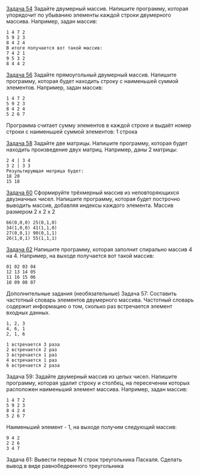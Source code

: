 [Задача 54](https://github.com/allseenn/cSharp/blob/main/08.Tasks/54/Program.cs) Задайте двумерный массив. Напишите программу, которая упорядочит по убыванию элементы каждой строки двумерного массива.
Например, задан массив:
```
1 4 7 2
5 9 2 3
8 4 2 4
В итоге получается вот такой массив:
7 4 2 1
9 5 3 2
8 4 4 2
```
[Задача 56](https://github.com/allseenn/cSharp/blob/main/08.Tasks/56/Program.cs) Задайте прямоугольный двумерный массив. Напишите программу, которая будет находить строку с наименьшей суммой элементов.
Например, задан массив:
```
1 4 7 2
5 9 2 3
8 4 2 4
5 2 6 7
```
Программа считает сумму элементов в каждой строке и выдаёт номер строки с наименьшей суммой элементов: 1 строка

[Задача 58](https://github.com/allseenn/cSharp/blob/main/08.Tasks/58/Program.cs) Задайте две матрицы. Напишите программу, которая будет находить произведение двух матриц.
Например, даны 2 матрицы:
```
2 4 | 3 4
3 2 | 3 3
Результирующая матрица будет:
18 20
15 18
```
[Задача 60](https://github.com/allseenn/cSharp/blob/main/08.Tasks/60/Program.cs) Сформируйте трёхмерный массив из неповторяющихся двузначных чисел. Напишите программу, которая будет построчно выводить массив, добавляя индексы каждого элемента.
Массив размером 2 x 2 x 2
```
66(0,0,0) 25(0,1,0)
34(1,0,0) 41(1,1,0)
27(0,0,1) 90(0,1,1)
26(1,0,1) 55(1,1,1)
```
[Задача 62](https://github.com/allseenn/cSharp/blob/main/08.Tasks/62/Program.cs) Напишите программу, которая заполнит спирально массив 4 на 4.
Например, на выходе получается вот такой массив:
```
01 02 03 04
12 13 14 05
11 16 15 06
10 09 08 07
```
Дополнительные задания (необязательные)
Задача 57: Составить частотный словарь элементов двумерного массива. Частотный словарь содержит информацию о том, сколько раз встречается элемент входных данных.
```
1, 2, 3
4, 6, 1
2, 1, 6

1 встречается 3 раза
2 встречается 2 раз
3 встречается 1 раз
4 встречается 1 раз
6 встречается 2 раза
```
Задача 59: Задайте двумерный массив из целых чисел. Напишите программу, которая удалит строку и столбец, на пересечении которых расположен наименьший элемент массива.
Например, задан массив:
```
1 4 7 2
5 9 2 3
8 4 2 4
5 2 6 7
```
Наименьший элемент - 1, на выходе получим
следующий массив:
```
9 4 2
2 2 6
3 4 7
```
Задача 61: Вывести первые N строк треугольника Паскаля. Сделать вывод в виде равнобедренного треугольника